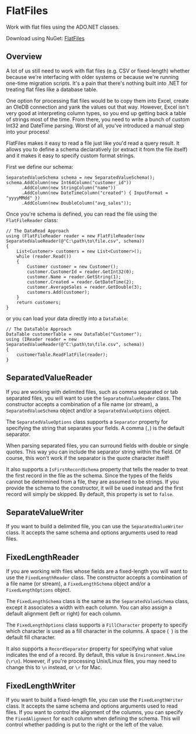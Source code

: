 # FlatFiles

Work with flat files using the ADO.NET classes.

Download using NuGet: [FlatFiles](http://nuget.org/packages/FlatFiles)

## Overview
A lot of us still need to work with flat files (e.g. CSV or fixed-length) whether because we're interfacing with older systems or because we're running one-time migration scripts. It's a pain that there's nothing built into .NET for treating flat files like a database table.

One option for processing flat files would be to copy them into Excel, create an OleDB connection and yank the values out that way. However, Excel isn't very good at interpreting column types, so you end up getting back a table of strings most of the time. From there, you need to write a bunch of custom Int32 and DateTime parsing. Worst of all, you've introduced a manual step into your process!

FlatFiles makes it easy to read a file just like you'd read a query result. It allows you to define a schema declaratively (or extract it from the file itself) and it makes it easy to specify custom format strings. 

First we define our schema:

    SeparatedValueSchema schema = new SeparatedValueSchema();
    schema.AddColumn(new Int64Column("customer_id"))
          .AddColumn(new StringColumn("name"))
          .AddColumn(new DateTimeColumn("created") { InputFormat = "yyyyMMdd" })
          .AddColumn(new DoubleColumn("avg_sales"));

Once you're schema is defined, you can read the file using the `FlatFileReader` class:

    // The DataRead Approach
    using (FlatFileReader reader = new FlatFileReader(new SeparatedValueReader(@"C:\path\to\file.csv", schema))
    {
        List<Customer> customers = new List<Customer>();
        while (reader.Read())
        {
            Customer customer = new Customer();
            customer.CustomerId = reader.GetInt32(0);
            customer.Name = reader.GetString(1);
            customer.Created = reader.GetDateTime(2);
            customer.AverageSales = reader.GetDouble(3);
            customers.Add(customer);
        }
        return customers;
    }
    
 or you can load your data directly into a `DataTable`:

    // The DataTable Approach
    DataTable customerTable = new DataTable("Customer");
    using (IReader reader = new SeparatedValueReader(@"C:\path\to\file.csv", schema))
    {
        customerTable.ReadFlatFile(reader);
    }

## SeparatedValueReader
If you are working with delimited files, such as comma separated or tab separated files, you will want to use the `SeparatedValueReader` class. The constructor accepts a combination of a file name (or stream), a `SeparatedValueSchema` object and/or a `SeparatedValueOptions` object.

The `SeparatedValueOptions` class supports a `Separator` property for specifying the string that separates your fields. A comma (`,`) is the default separator.

When parsing separated files, you can surround fields with double or single quotes. This way you can include the separator string within the field. Of course, this won't work if the separator is the quote character itself!

It also supports a `IsFirstRecordSchema` property that tells the reader to treat the first record in the file as the schema. Since the types of the fields cannot be determined from a file, they are assumed to be strings. If you provide the schema to the constructor, it will be used instead and the first record will simply be skipped. By default, this property is set to `false`.

## SeparateValueWriter
If you want to build a delimited file, you can use the `SeparatedValueWriter` class. It accepts the same schema and options arguments used to read files.

## FixedLengthReader
If you are working with files whose fields are a fixed-length you will want to use the `FixedLengthReader` class. The constructor accepts a combination of a file name (or stream), a `FixedLengthSchema` object and/or a `FixedLengthOptions` object.

The `FixedLengthSchema` class is the same as the `SeparatedValueSchema` class, except it associates a width with each column. You can also assign a default alignment (left or right) for each column.

The `FixedLengthOptions` class supports a `FillCharacter` property to specify which character is used as a fill character in the columns. A space (` `) is the default fill character.

It also supports a `RecordSeparator` property for specifying what value indicates the end of a record. By default, this value is `Environment.NewLine` (`\r\n`). However, if you're processing Unix/Linux files, you may need to change this to `\n` instead, or `\r` for Mac.

## FixedLengthWriter
If you want to build a fixed-length file, you can use the `FixedLengthWriter` class. It accepts the same schema and options arguments used to read files. If you want to control the alignment of the columns, you can specify the `FixedAlignment` for each column when defining the schema. This will control whether padding is put to the right or the left of the value.
